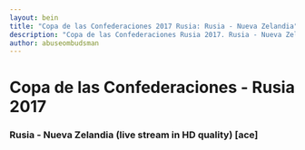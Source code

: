 ```yaml
---
layout: bein
title: "Copa de las Confederaciones 2017 Rusia: Rusia - Nueva Zelandia"
description: "Copa de las Confederaciones Rusia 2017. Rusia - Nueva Zelandia en directo. Free live stream: Rusia - Nueva Zelandia HD (acestream ru)"
author: abuseombudsman
---
```

# Copa de las Confederaciones - Rusia 2017
### Rusia - Nueva Zelandia (live stream in HD quality) [ace]

<html>
<body>
	<script type="text/javascript">
		<!--//--><![CDATA[// ><!--

		function init() {
			var useInternalControls = true;
    
			var controls = new TorrentStream.Controls("tsplayer", {
					style: useInternalControls ? "internal" : "ts-black",
					debug: true
			});
    
			try {
					var player = new TorrentStream.Player(controls.getPluginContainer(), {
					debug: true,
					useInternalControls: useInternalControls,
					bgColor: "#000000",
					fontColor: "#ffffff",
					onLoad: function() {
						this.registerEventHandler(controls);
						controls.attachPlayer(this);
						try {
							var p = this;
							this.loadPlayer("f7127eaa9c0ff2f05c57be3085cfba5c70a7f55d", {autoplay: true});
						}
						catch(e) {
						console.log("init: " + e);
						}
					}
			});
		}
		catch(e) {
			controls.onSystemMessage(e);
		}
	}

	//--><!]]>
	</script>
	<div id="aceplayer">
		 <embed id="plugin" type="application/x-acestream-plugin"
        width="800"
        height="600"
        fullscreencontrols="true"
        fscontrolsenable="true"
        fscontrols="default"
        nofscontrolsenable="true"
        nofscontrols="default"
        nofscontrolsheight="36"
        loopable="false" />
		
		<script type="text/javascript">
			var plugin = document.getElementById("plugin");
			// load by the content id
			plugin.playlistLoadPlayerAsync("f7127eaa9c0ff2f05c57be3085cfba5c70a7f55d");
		</script>
	</div>
</body>
<html>